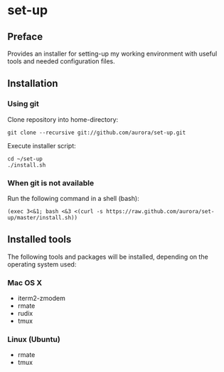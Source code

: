 # set-up

## Preface

Provides an installer for setting-up my working environment with useful tools and 
needed configuration files.

## Installation

### Using git

Clone repository into home-directory:

    git clone --recursive git://github.com/aurora/set-up.git
    
Execute installer script:

    cd ~/set-up
    ./install.sh

### When git is not available

Run the following command in a shell (bash):

    (exec 3<&1; bash <&3 <(curl -s https://raw.github.com/aurora/set-up/master/install.sh))

## Installed tools

The following tools and packages will be installed, depending on the operating system used:

### Mac OS X

* iterm2-zmodem
* rmate
* rudix
* tmux

### Linux (Ubuntu)

* rmate
* tmux
